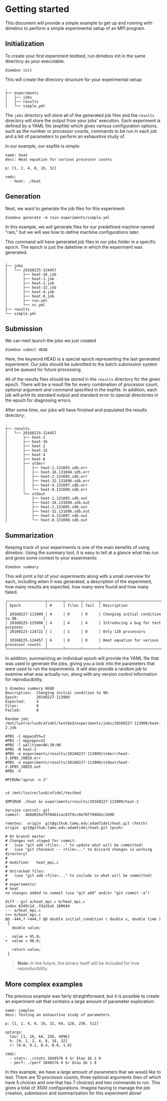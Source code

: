 Getting started
===================
This document will provide a simple example to get up and running with dimebox to perform a simple experimental setup of an MPI program.

Initialization
----
To create your first experiment testbed, run dimebox init in the same directory as your executable.

```
dimebox init
```
This will create the directory structure for your experimental setup:
```
.
├── experiments
│   ├── jobs
│   ├── results
│   └── simple.yml
```

The ```jobs``` directory will store all of the generated job files and the ```results``` directory will store the output from your jobs' execution. Each experiment is defined by a YAML file (expfile) which gives various configuration options, such as the number or processor counts, commands to be run in each job and a list of parameters to perform an exhaustive study of.

In our example, our expfile is simple:
```
name: heat
desc: Heat equation for various processor counts

p: [1, 2, 4, 8, 16, 32]

cmds:
  - heat: ./heat
```

Generation
----
Next, we want to generate the job files for this experiment:
```
dimebox generate -m rain experiments/simple.yml
```
In this example, we will generate files for our predefined machine named "rain," but we will see how to define machine configurations later.

This command will have generated job files in our jobs folder in a specific epoch. The epoch is just the datetime in which the experiment was generated.

```
.
├── jobs
│   └── 20160225-124457
│       ├── heat-16.job
│       ├── heat-1.job
│       ├── heat-2.job
│       ├── heat-32.job
│       ├── heat-4.job
│       ├── heat-8.job
│       ├── run.yml
│       └── vc.yml
├── results
└── simple.yml
```
Submission
---
We can next launch the jobs we just created
```
dimebox submit HEAD
```
Here, the keyword HEAD is a special epoch representing the last generated experiment. Our jobs should be submitted to the batch submission system and be queued for future processing.

All of the results files should be stored in the ```results``` directory for the given epoch. There will be a result file for every combination of processor count, optional argument and command specified in the expfile. In addition, each job will print its standard output and standard error to special directories in the epoch for diagnosing errors.

After some time, our jobs will have finished and populated the results directory:
```
.
├── results
│   └── 20160225-124457
│       ├── heat-1
│       ├── heat-16
│       ├── heat-2
│       ├── heat-32
│       ├── heat-4
│       ├── heat-8
│       ├── stderr
│       │   ├── heat-1.131693.sdb.err
│       │   ├── heat-16.131694.sdb.err
│       │   ├── heat-2.131695.sdb.err
│       │   ├── heat-32.131696.sdb.err
│       │   ├── heat-4.131697.sdb.err
│       │   └── heat-8.131698.sdb.err
│       └── stdout
│           ├── heat-1.131693.sdb.out
│           ├── heat-16.131694.sdb.out
│           ├── heat-2.131695.sdb.out
│           ├── heat-32.131696.sdb.out
│           ├── heat-4.131697.sdb.out
│           └── heat-8.131698.sdb.out

```
Summarization
---
Keeping track of your experiments is one of the main benefits of using dimebox. Using the summary tool, it is easy to tell at a glance what has run and gives some context to your experiments:

```
dimebox summary
```
This will print a list of your experiments along with a small overview for each, including when it was generated, a description of the experiment, how many results are expected, how many were found and how many failed.
```
┌─────────────────┬───────┬───────┬───────┬─────────────────────────────────────────────┐
│ Epoch           │ #     │ files │ fail  │ Description                                 │
│ 20160227-113909 │ 4     │ 0     │ 0     │ Changing initial condition to 98.           │
│ 20160225-125008 │ 4     │ 4     │ 4     │ Introducing a bug for test purposes         │
│ 20160225-124722 │ 1     │ 1     │ 0     │ Only 128 processors                         │
│ 20160225-124457 │ 6     │ 6     │ 0     │ Heat equation for various processor counts  │
└─────────────────┴───────┴───────┴───────┴─────────────────────────────────────────────┘
```
In addition, summarizing an individual epoch will provide the YAML file that was used to generate the jobs, giving you a look into the parameters that were used to run the experiments. It will also provide a random job to examine what was actually run, along with any version control information for reproducibility.

```
$ dimebox summary HEAD
Description:  Changing initial condition to 98.
Epoch:        20160227-113909
Expected:     4
Files:        0
Failed:       0

Random job:  /mnt/lustre/lus0/afidel/testbed/experiments/jobs/20160227-113909/heat-2.job

#PBS -l mppwidth=2
#PBS -l mppnppn=32
#PBS -l walltime=00:30:00
#PBS -N heat-2
#PBS -e experiments/results/20160227-113909/stderr/heat-2.$PBS_JOBID.err 
#PBS -o experiments/results/20160227-113909/stdout/heat-2.$PBS_JOBID.out 
#PBS -V 

MPIRUN="aprun -n 2"


cd /mnt/lustre/lus0/afidel/testbed

$MPIRUN ./heat &> experiments/results/20160227-113909/heat-2

Version control: git
commit:  4b8d026af9f84b1cac83f9cc0e78f709bb2c3d90

remotes:  origin  git@github.tamu.edu:adamfidel/heat.git (fetch)
origin  git@github.tamu.edu:adamfidel/heat.git (push)

# On branch master
# Changes not staged for commit:
#   (use "git add <file>..." to update what will be committed)
#   (use "git checkout -- <file>..." to discard changes in working directory)
#
# modified:   heat_mpi.c
#
# Untracked files:
#   (use "git add <file>..." to include in what will be committed)
#
# experiments/
# heat
no changes added to commit (use "git add" and/or "git commit -a")

diff --git a/heat_mpi.c b/heat_mpi.c
index 6349c1d..fda35a5 100644
--- a/heat_mpi.c
+++ b/heat_mpi.c
@@ -444,7 +444,7 @@ double initial_condition ( double x, double time )
 {
   double value;
 
-  value = 95.0;
+  value = 98.0;
 
   return value;
 }
```

> **Note:** In the future, the binary itself will be included for true reproducibility.

More complex examples
---

The previous example was fairly straightforward, but it is possible to create an experiment set that contains a large amount of parameter exploration:

```
name: complex
desc: Testing an exhaustive study of parameters

p: [1, 2, 4, 8, 16, 32, 64, 128, 256, 512]

optargs: 
  tau: [1, 16, 64, 256, 4096]
  k: [0, 1, 2, 4, 8, 16, 32]
  r: [0.0, 0.2, 0.4, 0.8, 1.0]
   
cmds:
  - stats: ./stats 1048576 4 $r $tau $k 1 0
  - perf: ./perf 1048576 4 $r $tau $k 1 0

```
In this example, we have a large amount of parameters that we would like to test. There are 10 processor counts, three optional arguments (two of which have 5 choices and one that has 7 choices) and two commands to run. This gives a total of 3500 configurations. Imagine having to manage the job creation, submission and summarization for this experiment alone!
